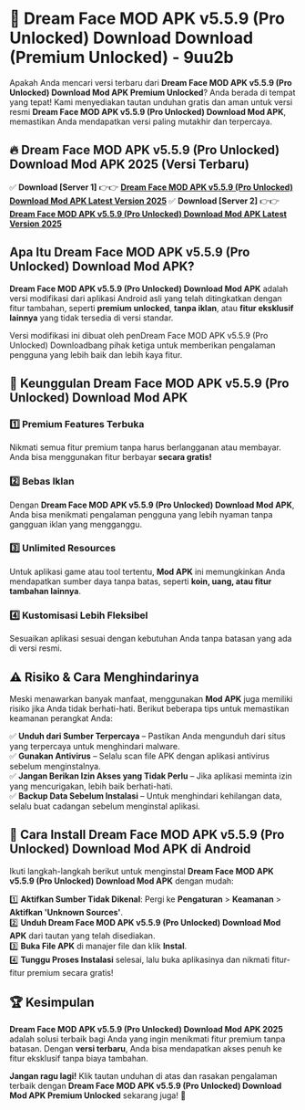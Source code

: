 # 🎯 Dream Face MOD APK v5.5.9 (Pro Unlocked) Download  Download (Premium Unlocked) -  9uu2b

Apakah Anda mencari versi terbaru dari **Dream Face MOD APK v5.5.9 (Pro Unlocked) Download Mod APK Premium Unlocked**? Anda berada di tempat yang tepat! Kami menyediakan tautan unduhan gratis dan aman untuk versi resmi **Dream Face MOD APK v5.5.9 (Pro Unlocked) Download Mod APK**, memastikan Anda mendapatkan versi paling mutakhir dan terpercaya.

## 🔥 Dream Face MOD APK v5.5.9 (Pro Unlocked) Download Mod APK 2025 (Versi Terbaru)

✅ **Download [Server 1]** 👉👉 [**Dream Face MOD APK v5.5.9 (Pro Unlocked) Download Mod APK Latest Version 2025**](https://momento.my/?title=Dream_Face_MOD_APK_v5.5.9_(Pro_Unlocked)_Download)  
✅ **Download [Server 2]** 👉👉 [**Dream Face MOD APK v5.5.9 (Pro Unlocked) Download Mod APK Latest Version 2025**](https://momento.my/?title=Dream_Face_MOD_APK_v5.5.9_(Pro_Unlocked)_Download)  

## Apa Itu Dream Face MOD APK v5.5.9 (Pro Unlocked) Download Mod APK?

**Dream Face MOD APK v5.5.9 (Pro Unlocked) Download Mod APK** adalah versi modifikasi dari aplikasi Android asli yang telah ditingkatkan dengan fitur tambahan, seperti **premium unlocked**, **tanpa iklan**, atau **fitur eksklusif lainnya** yang tidak tersedia di versi standar.

Versi modifikasi ini dibuat oleh penDream Face MOD APK v5.5.9 (Pro Unlocked) Downloadbang pihak ketiga untuk memberikan pengalaman pengguna yang lebih baik dan lebih kaya fitur.

## 🎯 Keunggulan Dream Face MOD APK v5.5.9 (Pro Unlocked) Download Mod APK

### 1️⃣ Premium Features Terbuka
Nikmati semua fitur premium tanpa harus berlangganan atau membayar. Anda bisa menggunakan fitur berbayar **secara gratis!**

### 2️⃣ Bebas Iklan
Dengan **Dream Face MOD APK v5.5.9 (Pro Unlocked) Download Mod APK**, Anda bisa menikmati pengalaman pengguna yang lebih nyaman tanpa gangguan iklan yang mengganggu.

### 3️⃣ Unlimited Resources
Untuk aplikasi game atau tool tertentu, **Mod APK** ini memungkinkan Anda mendapatkan sumber daya tanpa batas, seperti **koin, uang, atau fitur tambahan lainnya**.

### 4️⃣ Kustomisasi Lebih Fleksibel
Sesuaikan aplikasi sesuai dengan kebutuhan Anda tanpa batasan yang ada di versi resmi.

## ⚠️ Risiko & Cara Menghindarinya

Meski menawarkan banyak manfaat, menggunakan **Mod APK** juga memiliki risiko jika Anda tidak berhati-hati. Berikut beberapa tips untuk memastikan keamanan perangkat Anda:

✅ **Unduh dari Sumber Terpercaya** – Pastikan Anda mengunduh dari situs yang terpercaya untuk menghindari malware.  
✅ **Gunakan Antivirus** – Selalu scan file APK dengan aplikasi antivirus sebelum menginstalnya.  
✅ **Jangan Berikan Izin Akses yang Tidak Perlu** – Jika aplikasi meminta izin yang mencurigakan, lebih baik berhati-hati.  
✅ **Backup Data Sebelum Instalasi** – Untuk menghindari kehilangan data, selalu buat cadangan sebelum menginstal aplikasi.

## 📌 Cara Install Dream Face MOD APK v5.5.9 (Pro Unlocked) Download Mod APK di Android

Ikuti langkah-langkah berikut untuk menginstal **Dream Face MOD APK v5.5.9 (Pro Unlocked) Download Mod APK** dengan mudah:

1️⃣ **Aktifkan Sumber Tidak Dikenal**: Pergi ke **Pengaturan** > **Keamanan** > **Aktifkan 'Unknown Sources'**.  
2️⃣ **Unduh Dream Face MOD APK v5.5.9 (Pro Unlocked) Download Mod APK** dari tautan yang telah disediakan.  
3️⃣ **Buka File APK** di manajer file dan klik **Instal**.  
4️⃣ **Tunggu Proses Instalasi** selesai, lalu buka aplikasinya dan nikmati fitur-fitur premium secara gratis!

## 🏆 Kesimpulan

**Dream Face MOD APK v5.5.9 (Pro Unlocked) Download Mod APK 2025** adalah solusi terbaik bagi Anda yang ingin menikmati fitur premium tanpa batasan. Dengan **versi terbaru**, Anda bisa mendapatkan akses penuh ke fitur eksklusif tanpa biaya tambahan.

**Jangan ragu lagi!** Klik tautan unduhan di atas dan rasakan pengalaman terbaik dengan **Dream Face MOD APK v5.5.9 (Pro Unlocked) Download Mod APK Premium Unlocked** sekarang juga! 🚀
